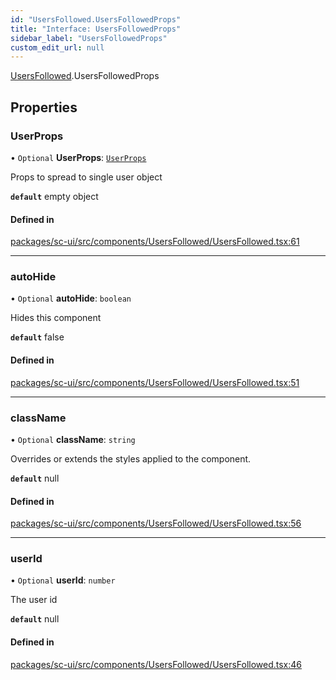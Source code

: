 ```yaml
---
id: "UsersFollowed.UsersFollowedProps"
title: "Interface: UsersFollowedProps"
sidebar_label: "UsersFollowedProps"
custom_edit_url: null
---
```


[UsersFollowed](../modules/UsersFollowed).UsersFollowedProps

## Properties

### UserProps

• `Optional` **UserProps**: [`UserProps`](User.UserProps)

Props to spread to single user object

**`default`** empty object

#### Defined in

[packages/sc-ui/src/components/UsersFollowed/UsersFollowed.tsx:61](https://github.com/selfcommunity/community-ui/blob/3d68cce/packages/sc-ui/src/components/UsersFollowed/UsersFollowed.tsx#L61)

___

### autoHide

• `Optional` **autoHide**: `boolean`

Hides this component

**`default`** false

#### Defined in

[packages/sc-ui/src/components/UsersFollowed/UsersFollowed.tsx:51](https://github.com/selfcommunity/community-ui/blob/3d68cce/packages/sc-ui/src/components/UsersFollowed/UsersFollowed.tsx#L51)

___

### className

• `Optional` **className**: `string`

Overrides or extends the styles applied to the component.

**`default`** null

#### Defined in

[packages/sc-ui/src/components/UsersFollowed/UsersFollowed.tsx:56](https://github.com/selfcommunity/community-ui/blob/3d68cce/packages/sc-ui/src/components/UsersFollowed/UsersFollowed.tsx#L56)

___

### userId

• `Optional` **userId**: `number`

The user id

**`default`** null

#### Defined in

[packages/sc-ui/src/components/UsersFollowed/UsersFollowed.tsx:46](https://github.com/selfcommunity/community-ui/blob/3d68cce/packages/sc-ui/src/components/UsersFollowed/UsersFollowed.tsx#L46)

